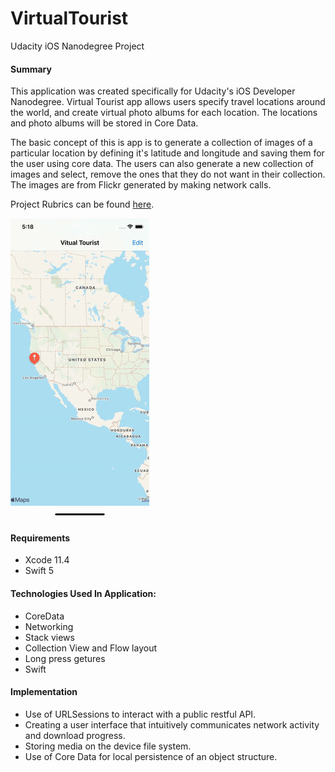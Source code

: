 # VirtualTourist
Udacity iOS Nanodegree Project

#### Summary 
This application was created specifically for Udacity's iOS Developer Nanodegree. Virtual Tourist app allows users specify travel locations around the world, and create virtual photo albums for each location. The locations and photo albums will be stored in Core Data.

The basic concept of this is app is to generate a collection of images of a particular location by defining it's latitude and longitude and saving them for the user using core data. The users can also generate a new collection of images and select, remove the ones that they do not want in their collection. The images are from Flickr generated by making network calls.  

Project Rubrics can be found [here](https://docs.google.com/document/d/1j-UIi1jJGuNWKoEjEk09wwYf4ebefnwcVrUYbiHh1MI/pub?embedded=true).

![](AppScreenshot/virtualTourist1.gif)

#### Requirements
- Xcode 11.4
- Swift 5

#### Technologies Used In Application:
- CoreData
- Networking
- Stack views
- Collection View and Flow layout
- Long press getures
- Swift

#### Implementation
- Use of URLSessions to interact with a public restful API.
- Creating a user interface that intuitively communicates network activity and download progress.
- Storing media on the device file system.
- Use of Core Data for local persistence of an object structure.


